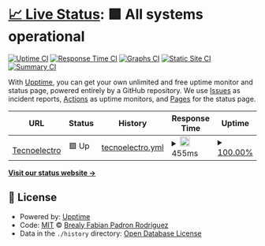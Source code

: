 # [📈 Live Status](https://tecnoelectrocomercioonline.github.io/upptime): <!--live status--> **🟩 All systems operational**

[![Uptime CI](https://github.com/NigarumOvum/upptime/workflows/Uptime%20CI/badge.svg)](https://github.com/NigarumOvum/upptime/actions?query=workflow%3A%22Uptime+CI%22)
[![Response Time CI](https://github.com/NigarumOvum/upptime/workflows/Response%20Time%20CI/badge.svg)](https://github.com/NigarumOvum/upptime/actions?query=workflow%3A%22Response+Time+CI%22)
[![Graphs CI](https://github.com/NigarumOvum/upptime/workflows/Graphs%20CI/badge.svg)](https://github.com/NigarumOvum/upptime/actions?query=workflow%3A%22Graphs+CI%22)
[![Static Site CI](https://github.com/NigarumOvum/upptime/workflows/Static%20Site%20CI/badge.svg)](https://github.com/NigarumOvum/upptime/actions?query=workflow%3A%22Static+Site+CI%22)
[![Summary CI](https://github.com/NigarumOvum/upptime/workflows/Summary%20CI/badge.svg)](https://github.com/NigarumOvum/upptime/actions?query=workflow%3A%22Summary+CI%22)

With [Upptime](https://upptime.js.org), you can get your own unlimited and free uptime monitor and status page, powered entirely by a GitHub repository. We use [Issues](https://github.com/NigarumOvum/upptime/issues) as incident reports, [Actions](https://github.com/NigarumOvum/upptime/actions) as uptime monitors, and [Pages](https://NigarumOvum.github.io/upptime) for the status page.

<!--start: status pages-->
<!-- This summary is generated by Upptime (https://github.com/upptime/upptime) -->
<!-- Do not edit this manually, your changes will be overwritten -->
<!-- prettier-ignore -->
| URL | Status | History | Response Time | Uptime |
| --- | ------ | ------- | ------------- | ------ |
| <img alt="" src="https://favicons.githubusercontent.com/tecnoelectrocomercioonline.com" height="13"> [Tecnoelectro](https://tecnoelectrocomercioonline.com) | 🟩 Up | [tecnoelectro.yml](https://github.com/tecnoelectrocomercioonline/Uptime-Monitoring/commits/HEAD/history/tecnoelectro.yml) | <details><summary><img alt="Response time graph" src="./graphs/tecnoelectro/response-time-week.png" height="20"> 455ms</summary><br><a href="https://tecnoelectrocomercioonline.github.io/upptime/history/tecnoelectro"><img alt="Response time 287" src="https://img.shields.io/endpoint?url=https%3A%2F%2Fraw.githubusercontent.com%2Ftecnoelectrocomercioonline%2FUptime-Monitoring%2FHEAD%2Fapi%2Ftecnoelectro%2Fresponse-time.json"></a><br><a href="https://tecnoelectrocomercioonline.github.io/upptime/history/tecnoelectro"><img alt="24-hour response time 484" src="https://img.shields.io/endpoint?url=https%3A%2F%2Fraw.githubusercontent.com%2Ftecnoelectrocomercioonline%2FUptime-Monitoring%2FHEAD%2Fapi%2Ftecnoelectro%2Fresponse-time-day.json"></a><br><a href="https://tecnoelectrocomercioonline.github.io/upptime/history/tecnoelectro"><img alt="7-day response time 455" src="https://img.shields.io/endpoint?url=https%3A%2F%2Fraw.githubusercontent.com%2Ftecnoelectrocomercioonline%2FUptime-Monitoring%2FHEAD%2Fapi%2Ftecnoelectro%2Fresponse-time-week.json"></a><br><a href="https://tecnoelectrocomercioonline.github.io/upptime/history/tecnoelectro"><img alt="30-day response time 361" src="https://img.shields.io/endpoint?url=https%3A%2F%2Fraw.githubusercontent.com%2Ftecnoelectrocomercioonline%2FUptime-Monitoring%2FHEAD%2Fapi%2Ftecnoelectro%2Fresponse-time-month.json"></a><br><a href="https://tecnoelectrocomercioonline.github.io/upptime/history/tecnoelectro"><img alt="1-year response time 287" src="https://img.shields.io/endpoint?url=https%3A%2F%2Fraw.githubusercontent.com%2Ftecnoelectrocomercioonline%2FUptime-Monitoring%2FHEAD%2Fapi%2Ftecnoelectro%2Fresponse-time-year.json"></a></details> | <details><summary><a href="https://tecnoelectrocomercioonline.github.io/upptime/history/tecnoelectro">100.00%</a></summary><a href="https://tecnoelectrocomercioonline.github.io/upptime/history/tecnoelectro"><img alt="All-time uptime 100.00%" src="https://img.shields.io/endpoint?url=https%3A%2F%2Fraw.githubusercontent.com%2Ftecnoelectrocomercioonline%2FUptime-Monitoring%2FHEAD%2Fapi%2Ftecnoelectro%2Fuptime.json"></a><br><a href="https://tecnoelectrocomercioonline.github.io/upptime/history/tecnoelectro"><img alt="24-hour uptime 100.00%" src="https://img.shields.io/endpoint?url=https%3A%2F%2Fraw.githubusercontent.com%2Ftecnoelectrocomercioonline%2FUptime-Monitoring%2FHEAD%2Fapi%2Ftecnoelectro%2Fuptime-day.json"></a><br><a href="https://tecnoelectrocomercioonline.github.io/upptime/history/tecnoelectro"><img alt="7-day uptime 100.00%" src="https://img.shields.io/endpoint?url=https%3A%2F%2Fraw.githubusercontent.com%2Ftecnoelectrocomercioonline%2FUptime-Monitoring%2FHEAD%2Fapi%2Ftecnoelectro%2Fuptime-week.json"></a><br><a href="https://tecnoelectrocomercioonline.github.io/upptime/history/tecnoelectro"><img alt="30-day uptime 100.00%" src="https://img.shields.io/endpoint?url=https%3A%2F%2Fraw.githubusercontent.com%2Ftecnoelectrocomercioonline%2FUptime-Monitoring%2FHEAD%2Fapi%2Ftecnoelectro%2Fuptime-month.json"></a><br><a href="https://tecnoelectrocomercioonline.github.io/upptime/history/tecnoelectro"><img alt="1-year uptime 100.00%" src="https://img.shields.io/endpoint?url=https%3A%2F%2Fraw.githubusercontent.com%2Ftecnoelectrocomercioonline%2FUptime-Monitoring%2FHEAD%2Fapi%2Ftecnoelectro%2Fuptime-year.json"></a></details>

<!--end: status pages-->

[**Visit our status website →**](https://NigarumOvum.github.io/upptime)

## 📄 License

- Powered by: [Upptime](https://github.com/upptime/upptime)
- Code: [MIT](./LICENSE) © [Brealy Fabian Padron Rodriguez](https://neighbordevcr.com)
- Data in the `./history` directory: [Open Database License](https://opendatacommons.org/licenses/odbl/1-0/)
